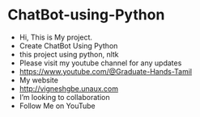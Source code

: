 # ChatBot-using-Python
- Hi, This is My project.
- Create ChatBot Using Python
- this project using python, nltk
- Please visit my youtube channel for any updates
- https://www.youtube.com/@Graduate-Hands-Tamil
- My website
- http://vigneshgbe.unaux.com
- I’m looking to collaboration 
- Follow Me on YouTube

<!---
Sweety-Vigneshg/Sweety-Vigneshg is a ✨ special ✨ repository because its `README.md` (this file) appears on your GitHub profile.
You can click the Preview link to take a look at your changes.
--->
